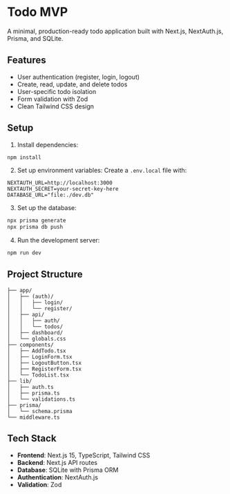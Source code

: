 # Todo MVP

A minimal, production-ready todo application built with Next.js, NextAuth.js, Prisma, and SQLite.

## Features

- User authentication (register, login, logout)
- Create, read, update, and delete todos
- User-specific todo isolation
- Form validation with Zod
- Clean Tailwind CSS design

## Setup

1. Install dependencies:
```bash
npm install
```

2. Set up environment variables:
Create a `.env.local` file with:
```
NEXTAUTH_URL=http://localhost:3000
NEXTAUTH_SECRET=your-secret-key-here
DATABASE_URL="file:./dev.db"
```

3. Set up the database:
```bash
npx prisma generate
npx prisma db push
```

4. Run the development server:
```bash
npm run dev
```

## Project Structure

```
├── app/
│   ├── (auth)/
│   │   ├── login/
│   │   └── register/
│   ├── api/
│   │   ├── auth/
│   │   └── todos/
│   ├── dashboard/
│   └── globals.css
├── components/
│   ├── AddTodo.tsx
│   ├── LoginForm.tsx
│   ├── LogoutButton.tsx
│   ├── RegisterForm.tsx
│   └── TodoList.tsx
├── lib/
│   ├── auth.ts
│   ├── prisma.ts
│   └── validations.ts
├── prisma/
│   └── schema.prisma
└── middleware.ts
```

## Tech Stack

- **Frontend**: Next.js 15, TypeScript, Tailwind CSS
- **Backend**: Next.js API routes
- **Database**: SQLite with Prisma ORM
- **Authentication**: NextAuth.js
- **Validation**: Zod